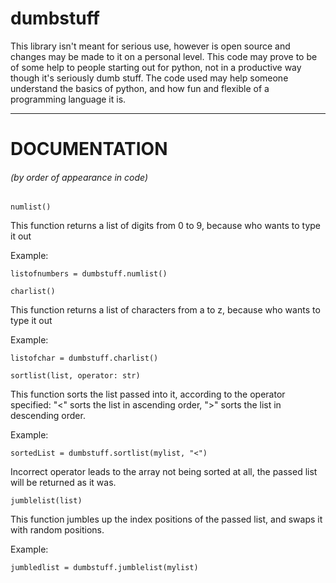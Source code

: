 # dumbstuff
This library isn't meant for serious use, however is open source and changes may be made to it on a personal level. 
This code may prove to be of some help to people starting out for python, not in a productive way though it's seriously dumb stuff.
The code used may help someone understand the basics of python, and how fun and flexible of a programming language it is.


-------------------------------
# DOCUMENTATION

###### (by order of appearance in code)

    numlist()
   
This function returns a list of digits from 0 to 9, because who wants to type it out

Example:

`listofnumbers = dumbstuff.numlist()`

    charlist()
   
This function returns a list of characters from a to z, because who wants to type it out

Example:

`listofchar = dumbstuff.charlist()`

    sortlist(list, operator: str)

This function sorts the list passed into it, according to the operator specified: "<" sorts the list in ascending order, ">" sorts the list in descending order.


Example:

  `sortedList = dumbstuff.sortlist(mylist, "<")`

Incorrect operator leads to the array not being sorted at all, the passed list will be returned as it was.

    jumblelist(list)
   
This function jumbles up the index positions of the passed list, and swaps it with random positions.

Example:

`jumbledlist = dumbstuff.jumblelist(mylist)`

 
